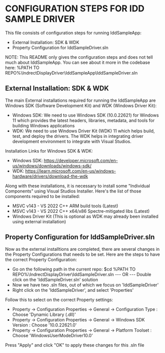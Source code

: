 # CONFIGURATION STEPS FOR IDD SAMPLE DRIVER #

This file consists of configuration steps for running IddSampleApp:

* External Installation: SDK & WDK
* Property Configuration for IddSampleDriver.sln

NOTE: This README only gives the configuration steps and does not tell much about IddSampleApp. You can see about it more in the codebase here:
%PATH TO REPO%\IndrectDisplayDriver\IddSampleApp\IddSampleDriver.sln


## External Installation: SDK & WDK ##

The main External installations required for running the IddSampleApp are Windows SDK (Software Development Kit) and WDK (Windows Driver Kit):

* Windows SDK: We need to use Windows SDK (10.0.22621) for Windows 11 which provides the latest headers, libraries, metadata, and tools for building Windows applications
* WDK: We need to use Windows Driver Kit (WDK) 11 which helps build, test, and deploy the drivers. The WDK helps in integrating driver development environment to integrate with Visual Studios.

Installation Links for Windows SDK & WDK:

* Windows SDK: https://developer.microsoft.com/en-us/windows/downloads/windows-sdk/
* WDK: https://learn.microsoft.com/en-us/windows-hardware/drivers/download-the-wdk

Along with these installations, it is necessary to install some "Individual Components" using Visual Studios Installer. Here's the list of those components required to be installed:

* MSVC v143 - VS 2022 C++ ARM build tools (Latest) 
* MSVC v143 - VS 2022 C++ x64/x86 Spectre-mitigated libs (Latest)
* Windows Driver Kit (This is optional as WDK may already been installed using external installation)


## Property Configuration for IddSampleDriver.sln ##

Now as the external installtions are completed, there are several changes in the Property Configurations that needs to be set. Here are the steps to have the correct Property Configuration:

* Go on the following path in the current repo: $cd %PATH TO REPO%\IndrectDisplayDriver\IddSampleDriver.sln --- OR --- Double click on the 'IddSampleDriver.sln' solution   
* Now we have two .sln files, out of which we focus on 'IddSampleDriver'
* Right click on the 'IddSampleDriver', and select 'Properties'

Follow this to select on the correct Property settings: 
* Property -> Configuration Properties -> General -> Configuration Type : Choose 'Dynamic Library (.dll)'
* Property -> Configuration Properties -> General -> Windows SDK Version : Choose '10.0.22621.0'
* Property -> Configuration Properties -> General -> Platform Toolset : Choose 'WindowsUserModeDriver10.0'

Press "Apply" and click "OK" to apply these changes for this .sln file